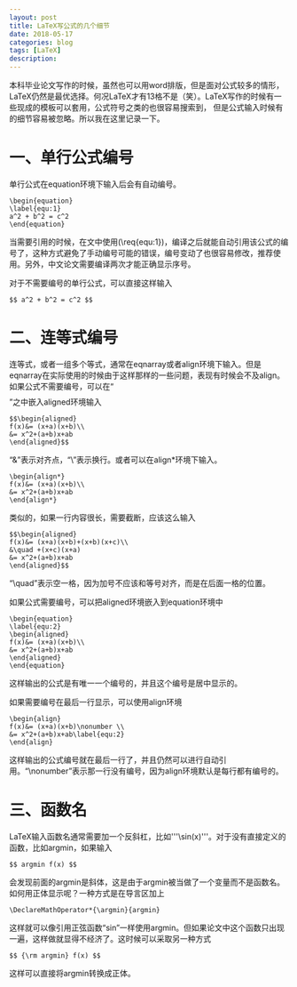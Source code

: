 ```yaml
---
layout: post
title: LaTeX写公式的几个细节
date: 2018-05-17
categories: blog
tags: [LaTeX]
description: 
---
```


本科毕业论文写作的时候，虽然也可以用word排版，但是面对公式较多的情形，LaTeX仍然是最优选择。何况LaTeX才有13格不是（笑）。LaTeX写作的时候有一些现成的模板可以套用，公式符号之类的也很容易搜索到，
但是公式输入时候有的细节容易被忽略。所以我在这里记录一下。


# 一、单行公式编号
单行公式在equation环境下输入后会有自动编号。  

    \begin{equation}
    \label{equ:1}
    a^2 + b^2 = c^2
    \end{equation}

当需要引用的时候，在文中使用(\req{equ:1})，编译之后就能自动引用该公式的编号了，这种方式避免了手动编号可能的错误，编号变动了也很容易修改，推荐使用。另外，中文论文需要编译两次才能正确显示序号。  

对于不需要编号的单行公式，可以直接这样输入  

    $$ a^2 + b^2 = c^2 $$

# 二、连等式编号
连等式，或者一组多个等式，通常在eqnarray或者align环境下输入。但是eqnarray在实际使用的时候由于这样那样的一些问题，表现有时候会不及align。
如果公式不需要编号，可以在“$$ $$”之中嵌入aligned环境输入  

    $$\begin{aligned}
    f(x)&= (x+a)(x+b)\\
    &= x^2+(a+b)x+ab
    \end{aligned}$$

“&”表示对齐点，“\\”表示换行。或者可以在align*环境下输入。  

    \begin{align*}
    f(x)&= (x+a)(x+b)\\
    &= x^2+(a+b)x+ab
    \end{align*}

类似的，如果一行内容很长，需要截断，应该这么输入  

    $$\begin{aligned}
    f(x)&= (x+a)(x+b)+(x+b)(x+c)\\
    &\quad +(x+c)(x+a)
    &= x^2+(a+b)x+ab
    \end{aligned}$$
    
“\quad”表示空一格，因为加号不应该和等号对齐，而是在后面一格的位置。  

如果公式需要编号，可以把aligned环境嵌入到equation环境中  

    \begin{equation}
    \label{equ:2}
    \begin{aligned}
    f(x)&= (x+a)(x+b)\\
    &= x^2+(a+b)x+ab
    \end{aligned}
    \end{equation}

这样输出的公式是有唯一一个编号的，并且这个编号是居中显示的。  

如果需要编号在最后一行显示，可以使用align环境  

    \begin{align}
    f(x)&= (x+a)(x+b)\nonumber \\
    &= x^2+(a+b)x+ab\label{equ:2}
    \end{align}

这样输出的公式编号就在最后一行了，并且仍然可以进行自动引用。“\nonumber”表示那一行没有编号，因为align环境默认是每行都有编号的。 

# 三、函数名
LaTeX输入函数名通常需要加一个反斜杠，比如'''\sin(x)'''。对于没有直接定义的函数，比如argmin，如果输入  

    $$ argmin f(x) $$

会发现前面的argmin是斜体，这是由于argmin被当做了一个变量而不是函数名。如何用正体显示呢？一种方式是在导言区加上  

    \DeclareMathOperator*{\argmin}{argmin}

这样就可以像引用正弦函数“sin”一样使用argmin。但如果论文中这个函数只出现一遍，这样做就显得不经济了。这时候可以采取另一种方式  

    $$ {\rm argmin} f(x) $$

这样可以直接将argmin转换成正体。





